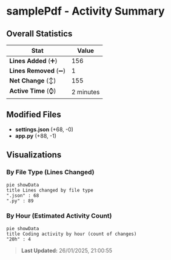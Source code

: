 # samplePdf - Activity Summary 

## Overall Statistics

| Stat                   | Value                                                             |
| ---------------------- | ----------------------------------------------------------------- |
| **Lines Added** (➕)   | 156                                          |
| **Lines Removed** (➖) | 1                                        |
| **Net Change** (↕)    | 155                |
| **Active Time** (⌚)   | 2 minutes |


## Modified Files
- **settings.json** (+68, -0)
- **app.py** (+88, -1)

## Visualizations

### By File Type (Lines Changed)

```mermaid
pie showData
title Lines changed by file type
".json" : 68
".py" : 89
```

### By Hour (Estimated Activity Count)

```mermaid
pie showData
title Coding activity by hour (count of changes)
"20h" : 4
```


> **Last Updated:** 26/01/2025, 21:00:55